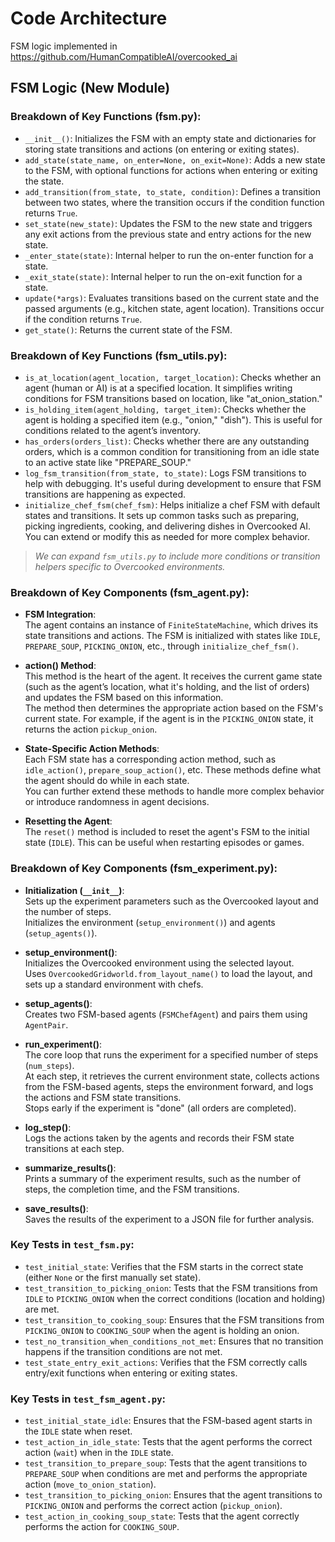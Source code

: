 # Code Architecture

FSM logic implemented in https://github.com/HumanCompatibleAI/overcooked_ai
## FSM Logic (New Module)


### Breakdown of Key Functions (fsm.py):

- `__init__()`: Initializes the FSM with an empty state and dictionaries for storing state transitions and actions (on entering or exiting states).
- `add_state(state_name, on_enter=None, on_exit=None)`: Adds a new state to the FSM, with optional functions for actions when entering or exiting the state.
- `add_transition(from_state, to_state, condition)`: Defines a transition between two states, where the transition occurs if the condition function returns `True`.
- `set_state(new_state)`: Updates the FSM to the new state and triggers any exit actions from the previous state and entry actions for the new state.
- `_enter_state(state)`: Internal helper to run the on-enter function for a state.
- `_exit_state(state)`: Internal helper to run the on-exit function for a state.
- `update(*args)`: Evaluates transitions based on the current state and the passed arguments (e.g., kitchen state, agent location). Transitions occur if the condition returns `True`.
- `get_state()`: Returns the current state of the FSM.

### Breakdown of Key Functions (fsm_utils.py):

- `is_at_location(agent_location, target_location)`: Checks whether an agent (human or AI) is at a specified location. It simplifies writing conditions for FSM transitions based on location, like "at_onion_station."
- `is_holding_item(agent_holding, target_item)`: Checks whether the agent is holding a specified item (e.g., "onion," "dish"). This is useful for conditions related to the agent’s inventory.
- `has_orders(orders_list)`: Checks whether there are any outstanding orders, which is a common condition for transitioning from an idle state to an active state like "PREPARE_SOUP."
- `log_fsm_transition(from_state, to_state)`: Logs FSM transitions to help with debugging. It's useful during development to ensure that FSM transitions are happening as expected.
- `initialize_chef_fsm(chef_fsm)`: Helps initialize a chef FSM with default states and transitions. It sets up common tasks such as preparing, picking ingredients, cooking, and delivering dishes in Overcooked AI. You can extend or modify this as needed for more complex behavior.

> *We can expand `fsm_utils.py` to include more conditions or transition helpers specific to Overcooked environments.*


### Breakdown of Key Components (fsm_agent.py):

- **FSM Integration**:  
  The agent contains an instance of `FiniteStateMachine`, which drives its state transitions and actions. The FSM is initialized with states like `IDLE`, `PREPARE_SOUP`, `PICKING_ONION`, etc., through `initialize_chef_fsm()`.

- **action() Method**:  
  This method is the heart of the agent. It receives the current game state (such as the agent’s location, what it's holding, and the list of orders) and updates the FSM based on this information.  
  The method then determines the appropriate action based on the FSM's current state. For example, if the agent is in the `PICKING_ONION` state, it returns the action `pickup_onion`.

- **State-Specific Action Methods**:  
  Each FSM state has a corresponding action method, such as `idle_action()`, `prepare_soup_action()`, etc. These methods define what the agent should do while in each state.  
  You can further extend these methods to handle more complex behavior or introduce randomness in agent decisions.

- **Resetting the Agent**:  
  The `reset()` method is included to reset the agent's FSM to the initial state (`IDLE`). This can be useful when restarting episodes or games.


### Breakdown of Key Components (fsm_experiment.py):

- **Initialization (`__init__`)**:  
  Sets up the experiment parameters such as the Overcooked layout and the number of steps.  
  Initializes the environment (`setup_environment()`) and agents (`setup_agents()`).

- **setup_environment()**:  
  Initializes the Overcooked environment using the selected layout.  
  Uses `OvercookedGridworld.from_layout_name()` to load the layout, and sets up a standard environment with chefs.

- **setup_agents()**:  
  Creates two FSM-based agents (`FSMChefAgent`) and pairs them using `AgentPair`.

- **run_experiment()**:  
  The core loop that runs the experiment for a specified number of steps (`num_steps`).  
  At each step, it retrieves the current environment state, collects actions from the FSM-based agents, steps the environment forward, and logs the actions and FSM state transitions.  
  Stops early if the experiment is "done" (all orders are completed).

- **log_step()**:  
  Logs the actions taken by the agents and records their FSM state transitions at each step.

- **summarize_results()**:  
  Prints a summary of the experiment results, such as the number of steps, the completion time, and the FSM transitions.

- **save_results()**:  
  Saves the results of the experiment to a JSON file for further analysis.


### Key Tests in `test_fsm.py`:

- `test_initial_state`: Verifies that the FSM starts in the correct state (either `None` or the first manually set state).
- `test_transition_to_picking_onion`: Tests that the FSM transitions from `IDLE` to `PICKING_ONION` when the correct conditions (location and holding) are met.
- `test_transition_to_cooking_soup`: Ensures that the FSM transitions from `PICKING_ONION` to `COOKING_SOUP` when the agent is holding an onion.
- `test_no_transition_when_conditions_not_met`: Ensures that no transition happens if the transition conditions are not met.
- `test_state_entry_exit_actions`: Verifies that the FSM correctly calls entry/exit functions when entering or exiting states.

### Key Tests in `test_fsm_agent.py`:

- `test_initial_state_idle`: Ensures that the FSM-based agent starts in the `IDLE` state when reset.
- `test_action_in_idle_state`: Tests that the agent performs the correct action (`wait`) when in the `IDLE` state.
- `test_transition_to_prepare_soup`: Tests that the agent transitions to `PREPARE_SOUP` when conditions are met and performs the appropriate action (`move_to_onion_station`).
- `test_transition_to_picking_onion`: Ensures that the agent transitions to `PICKING_ONION` and performs the correct action (`pickup_onion`).
- `test_action_in_cooking_soup_state`: Tests that the agent correctly performs the action for `COOKING_SOUP`.
